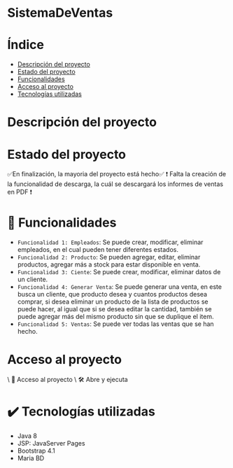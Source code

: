 # SistemaDeVentas
# Índice
* [Descripción del proyecto](#Descripción-del-proyecto)
* [Estado del proyecto](#Estado-del-proyecto)
* [Funcionalidades](#hammer-Funcionalidades)
* [Acceso al proyecto](#Acceso-al-proyecto)
* [Tecnologías utilizadas](#heavy_check_mark-tecnologías-utilizadas)
# Descripción del proyecto
# Estado del proyecto
:white_check_mark:En finalización, la mayoria del proyecto está hecho:white_check_mark:
:heavy_exclamation_mark: Falta la creación de la funcionalidad de descarga, la cuál se descargará los informes de ventas en PDF :heavy_exclamation_mark:
# :hammer: Funcionalidades
- `Funcionalidad 1: Empleados`: Se puede crear, modificar, eliminar empleados, en el cual pueden tener diferentes estados.
- `Funcionalidad 2: Producto`: Se pueden agregar, editar, eliminar productos, agregar más a stock para estar disponible en venta.
- `Funcionalidad 3: Ciente`: Se puede crear, modificar, eliminar datos de un cliente.
- `Funcionalidad 4: Generar Venta`: Se puede generar una venta, en este busca un cliente, que producto desea y cuantos productos desea comprar, si desea eliminar un producto de la lista de productos se puede hacer, al igual que si se desea editar la cantidad, también se puede agregar más del mismo producto sin que se duplique el item.
- `Funcionalidad 5: Ventas`: Se puede ver todas las ventas que se han hecho.
# Acceso al proyecto
\ :file_folder: Acceso al proyecto
\ :hammer_and_wrench: Abre y ejecuta
# :heavy_check_mark: Tecnologías utilizadas
- Java 8
- JSP: JavaServer Pages
- Bootstrap 4.1
- Maria BD
